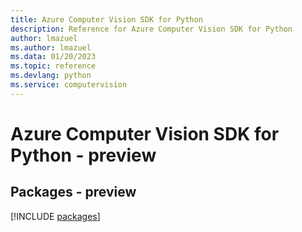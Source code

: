 ```yaml
---
title: Azure Computer Vision SDK for Python
description: Reference for Azure Computer Vision SDK for Python
author: lmazuel
ms.author: lmazuel
ms.data: 01/20/2023
ms.topic: reference
ms.devlang: python
ms.service: computervision
---
```

# Azure Computer Vision SDK for Python - preview
## Packages - preview
[!INCLUDE [packages](computer-vision-index.md)]